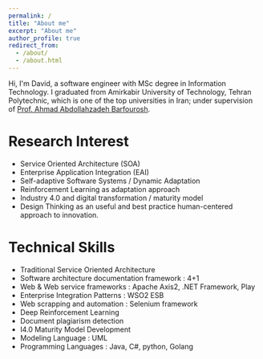 ```yaml
---
permalink: /
title: "About me"
excerpt: "About me"
author_profile: true
redirect_from: 
  - /about/
  - /about.html
---
```


Hi, I'm David, a software engineer with MSc degree in Information Technology. I graduated from Amirkabir University of Technology, Tehran Polytechnic, which is one of the top universities in Iran; under supervision of [Prof. Ahmad Abdollahzadeh Barfourosh](http://islab.ceit.aut.ac.ir/ahmad-abdollahzadeh-barforoush/).

Research Interest
======
* Service Oriented Architecture (SOA)
* Enterprise Application Integration (EAI)
* Self-adaptive Software Systems / Dynamic Adaptation
* Reinforcement Learning as adaptation approach
* Industry 4.0 and digital transformation / maturity model
* Design Thinking as an useful and best practice human-centered approach to innovation.


Technical Skills
======
* Traditional Service Oriented Architecture
* Software architecture documentation framework : 4+1
* Web & Web service frameworks : Apache Axis2, .NET Framework, Play 
* Enterprise Integration Patterns : WSO2 ESB
* Web scrapping and automation : Selenium framework
* Deep Reinforcement Learning
* Document plagiarism detection
* I4.0 Maturity Model Development
* Modeling Language : UML
* Programming Languages : Java, C#, python, Golang


